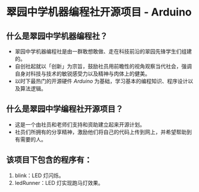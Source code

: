 # 翠园中学机器编程社开源项目 - Arduino

## 什么是翠园中学机器编程社？
- 翠园中学机器编程社是由一群敢想敢做、走在科技前沿的翠园先锋学生们组建的。
- 自创社起就以「创新」为宗旨，鼓励社员用前瞻性的视角观察当代社会，强调自身对科技与技术的敏锐感受力以及精神与肉体上的健美。
- 以时下最热门的开源硬件 *Arduino* 为基础，学习基本的编程知识、程序设计以及算法逻辑。

## 什么是翠园中学编程社开源项目？
- 这是一个由社员和老师们支持和资助建立起来开源计划。
- 社员们所拥有的分享精神，激励他们将自己的代码上传到网上，并希望帮助到有需要的人。

## 该项目下包含的程序有：
1. blink：LED 灯闪烁。
2. ledRunner：LED 灯实现跑马灯效果。
